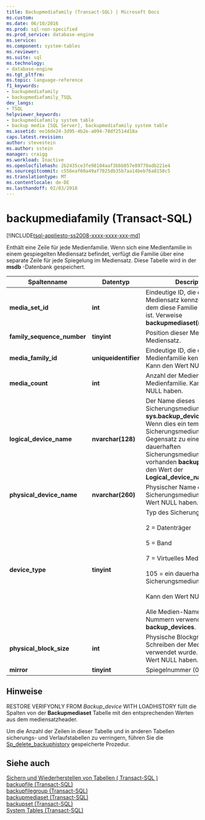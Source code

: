 ```yaml
---
title: Backupmediafamily (Transact-SQL) | Microsoft Docs
ms.custom: 
ms.date: 06/10/2016
ms.prod: sql-non-specified
ms.prod_service: database-engine
ms.service: 
ms.component: system-tables
ms.reviewer: 
ms.suite: sql
ms.technology:
- database-engine
ms.tgt_pltfrm: 
ms.topic: language-reference
f1_keywords:
- backupmediafamily
- backupmediafamily_TSQL
dev_langs:
- TSQL
helpviewer_keywords:
- backupmediafamily system table
- backup media [SQL Server], backupmediafamily system table
ms.assetid: ee16de24-3d95-4b2e-a094-78df2514d18a
caps.latest.revision: 
author: stevestein
ms.author: sstein
manager: craigg
ms.workload: Inactive
ms.openlocfilehash: 2b2435ce3fe98104aaf3bbb857e89779adb221e4
ms.sourcegitcommit: c556eaf60a49af7025db35b7aa14beb76a8158c5
ms.translationtype: MT
ms.contentlocale: de-DE
ms.lasthandoff: 02/03/2018
---
```

# <a name="backupmediafamily-transact-sql"></a>backupmediafamily (Transact-SQL)
[!INCLUDE[tsql-appliesto-ss2008-xxxx-xxxx-xxx-md](../../includes/tsql-appliesto-ss2008-xxxx-xxxx-xxx-md.md)]

  Enthält eine Zeile für jede Medienfamilie. Wenn sich eine Medienfamilie in einem gespiegelten Mediensatz befindet, verfügt die Familie über eine separate Zeile für jede Spiegelung im Mediensatz. Diese Tabelle wird in der **msdb** -Datenbank gespeichert.  
    
|Spaltenname|Datentyp|Description|  
|-----------------|---------------|-----------------|  
|**media_set_id**|**int**|Eindeutige ID, die den Mediensatz kennzeichnet, in dem diese Familie ein Element ist. Verweise **backupmediaset(media_set_id)**|  
|**family_sequence_number**|**tinyint**|Position dieser Medienfamilie im Mediensatz.|  
|**media_family_id**|**uniqueidentifier**|Eindeutige ID, die die Medienfamilie kennzeichnet. Kann den Wert NULL haben.|  
|**media_count**|**int**|Anzahl der Medien in der Medienfamilie. Kann den Wert NULL haben.|  
|**logical_device_name**|**nvarchar(128)**|Der Name dieses Sicherungsmediums in **sys.backup_devices.name**. Wenn dies ein temporäres Sicherungsmedium ist (im Gegensatz zu einem dauerhaften Sicherungsmedium, die im vorhanden **backup_devices**), den Wert der **Logical_device_name** ist NULL.|  
|**physical_device_name**|**nvarchar(260)**|Physischer Name des Sicherungsmediums. Kann den Wert NULL haben.|  
|**device_type**|**tinyint**|Typ des Sicherungsmediums:<br /><br /> 2 = Datenträger<br /><br /> 5 = Band<br /><br /> 7 = Virtuelles Medium<br /><br /> 105 = ein dauerhaftes Sicherungsmedium.<br /><br /> Kann den Wert NULL haben.<br /><br /> Alle Medien-Namen und Nummern verwendbaren im **backup_devices**.|  
|**physical_block_size**|**int**|Physische Blockgröße, die zum Schreiben der Medienfamilie verwendet wurde. Kann den Wert NULL haben.|  
|**mirror**|**tinyint**|Spiegelnummer (0-3).|  
  
## <a name="remarks"></a>Hinweise  
 RESTORE VERIFYONLY FROM *Backup_device* WITH LOADHISTORY füllt die Spalten von der **Backupmediaset** Tabelle mit den entsprechenden Werten aus dem mediensatzheader.  
  
 Um die Anzahl der Zeilen in dieser Tabelle und in anderen Tabellen sicherungs- und Verlaufstabellen zu verringern, führen Sie die [Sp_delete_backuphistory](../../relational-databases/system-stored-procedures/sp-delete-backuphistory-transact-sql.md) gespeicherte Prozedur.  
  
## <a name="see-also"></a>Siehe auch  
 [Sichern und Wiederherstellen von Tabellen &#40; Transact-SQL &#41;](../../relational-databases/system-tables/backup-and-restore-tables-transact-sql.md)   
 [backupfile &#40;Transact-SQL&#41;](../../relational-databases/system-tables/backupfile-transact-sql.md)   
 [backupfilegroup &#40;Transact-SQL&#41;](../../relational-databases/system-tables/backupfilegroup-transact-sql.md)   
 [backupmediaset &#40;Transact-SQL&#41;](../../relational-databases/system-tables/backupmediaset-transact-sql.md)   
 [backupset &#40;Transact-SQL&#41;](../../relational-databases/system-tables/backupset-transact-sql.md)   
 [System Tables &#40;Transact-SQL&#41;](../../relational-databases/system-tables/system-tables-transact-sql.md)  
  
  
